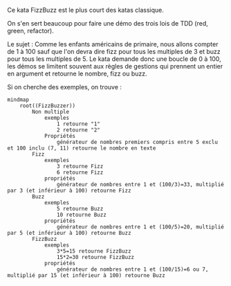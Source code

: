 Ce kata FizzBuzz est le plus court des katas classique.

On s'en sert beaucoup pour faire une démo des trois lois de TDD (red, green, refactor).

Le sujet : Comme les enfants américains de primaire, nous allons compter de 1 à 100 sauf que l'on devra dire fizz pour tous les multiples de 3 et buzz pour tous les multiples de 5.
Le kata demande donc une boucle de 0 à 100, les démos se limitent souvent aux règles de gestions qui prennent un entier en argument et retourne le nombre, fizz ou buzz.

Si on cherche des exemples, on trouve :
```mermaid
mindmap
	root((FizzBuzzer))
		Non multiple
			exemples
				1 retourne "1"
				2 retourne "2"
			Propriétés
				générateur de nombres premiers compris entre 5 exclu et 100 inclu (7, 11) retourne le nombre en texte
		Fizz
			exemples
				3 retourne Fizz
				6 retourne Fizz
			propriétés
				générateur de nombres entre 1 et (100/3)=33, multiplié par 3 (et inférieur à 100) retourne Fizz
		Buzz
			exemples
				5 retourne Buzz
				10 retourne Buzz
			propriétés
				générateur de nombres entre 1 et (100/5)=20, multiplié par 5 (et inférieur à 100) retourne Buzz
		FizzBuzz
			exemples
				3*5=15 retourne FizzBuzz
				15*2=30 retourne FizzBuzz
			propriétés
				générateur de nombres entre 1 et (100/15)=6 ou 7, multiplié par 15 (et inférieur à 100) retourne Buzz

```

